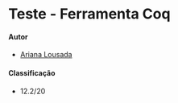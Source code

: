 # Teste - Ferramenta Coq

#### Autor
 * [Ariana Lousada](https://github.com/arbl42)

#### Classificação
 * 12.2/20
